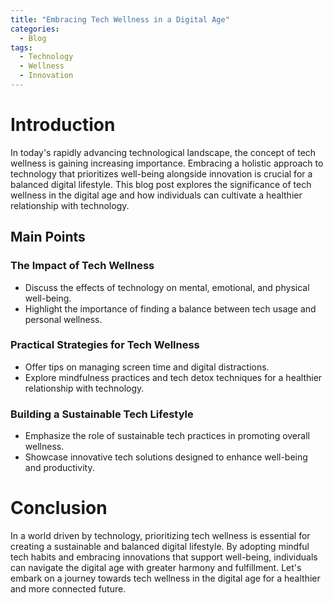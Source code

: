 ```yaml
---
title: "Embracing Tech Wellness in a Digital Age"
categories:
  - Blog
tags:
  - Technology
  - Wellness
  - Innovation
---
```


# Introduction
In today's rapidly advancing technological landscape, the concept of tech wellness is gaining increasing importance. Embracing a holistic approach to technology that prioritizes well-being alongside innovation is crucial for a balanced digital lifestyle. This blog post explores the significance of tech wellness in the digital age and how individuals can cultivate a healthier relationship with technology.

## Main Points
### The Impact of Tech Wellness
- Discuss the effects of technology on mental, emotional, and physical well-being.
- Highlight the importance of finding a balance between tech usage and personal wellness.

### Practical Strategies for Tech Wellness
- Offer tips on managing screen time and digital distractions.
- Explore mindfulness practices and tech detox techniques for a healthier relationship with technology.

### Building a Sustainable Tech Lifestyle
- Emphasize the role of sustainable tech practices in promoting overall wellness.
- Showcase innovative tech solutions designed to enhance well-being and productivity.

# Conclusion
In a world driven by technology, prioritizing tech wellness is essential for creating a sustainable and balanced digital lifestyle. By adopting mindful tech habits and embracing innovations that support well-being, individuals can navigate the digital age with greater harmony and fulfillment. Let's embark on a journey towards tech wellness in the digital age for a healthier and more connected future.